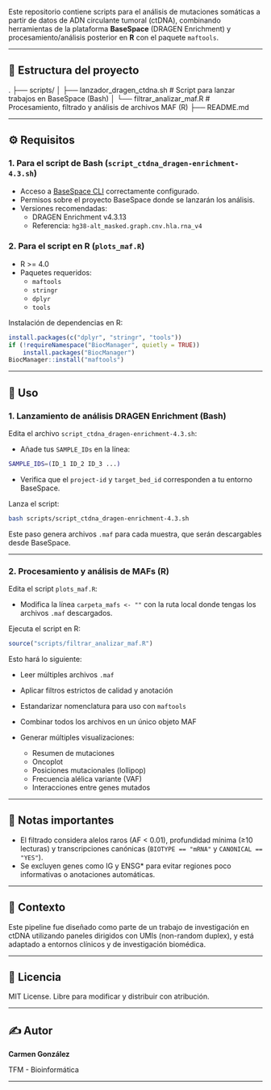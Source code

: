 Este repositorio contiene scripts para el análisis de mutaciones somáticas a partir de datos de ADN circulante tumoral (ctDNA), combinando herramientas de la plataforma **BaseSpace** (DRAGEN Enrichment) y procesamiento/análisis posterior en **R** con el paquete `maftools`.

---

## 📁 Estructura del proyecto
.
├── scripts/
│   ├── lanzador\_dragen\_ctdna.sh      # Script para lanzar trabajos en BaseSpace (Bash)
│   └── filtrar\_analizar\_maf.R        # Procesamiento, filtrado y análisis de archivos MAF (R)
├── README.md


---

## ⚙️ Requisitos

### 1. Para el script de Bash (`script_ctdna_dragen-enrichment-4.3.sh`)
- Acceso a [BaseSpace CLI](https://developer.basespace.illumina.com/docs/content/documentation/cli/cli-overview) correctamente configurado.
- Permisos sobre el proyecto BaseSpace donde se lanzarán los análisis.
- Versiones recomendadas:
  - DRAGEN Enrichment v4.3.13
  - Referencia: `hg38-alt_masked.graph.cnv.hla.rna_v4`

### 2. Para el script en R (`plots_maf.R`)
- R >= 4.0
- Paquetes requeridos:
  - `maftools`
  - `stringr`
  - `dplyr`
  - `tools`

Instalación de dependencias en R:
```r
install.packages(c("dplyr", "stringr", "tools"))
if (!requireNamespace("BiocManager", quietly = TRUE))
    install.packages("BiocManager")
BiocManager::install("maftools")
````

---

## 🚀 Uso

### 1. Lanzamiento de análisis DRAGEN Enrichment (Bash)

Edita el archivo `script_ctdna_dragen-enrichment-4.3.sh`:

* Añade tus `SAMPLE_IDs` en la línea:

```bash
SAMPLE_IDS=(ID_1 ID_2 ID_3 ...)
```

* Verifica que el `project-id` y `target_bed_id` corresponden a tu entorno BaseSpace.

Lanza el script:

```bash
bash scripts/script_ctdna_dragen-enrichment-4.3.sh
```

Este paso genera archivos `.maf` para cada muestra, que serán descargables desde BaseSpace.

---

### 2. Procesamiento y análisis de MAFs (R)

Edita el script `plots_maf.R`:

* Modifica la línea `carpeta_mafs <- ""` con la ruta local donde tengas los archivos `.maf` descargados.

Ejecuta el script en R:

```r
source("scripts/filtrar_analizar_maf.R")
```

Esto hará lo siguiente:

* Leer múltiples archivos `.maf`
* Aplicar filtros estrictos de calidad y anotación
* Estandarizar nomenclatura para uso con `maftools`
* Combinar todos los archivos en un único objeto MAF
* Generar múltiples visualizaciones:

  * Resumen de mutaciones
  * Oncoplot
  * Posiciones mutacionales (lollipop)
  * Frecuencia alélica variante (VAF)
  * Interacciones entre genes mutados

---

## 📌 Notas importantes

* El filtrado considera alelos raros (AF < 0.01), profundidad mínima (≥10 lecturas) y transcripciones canónicas (`BIOTYPE == "mRNA"` y `CANONICAL == "YES"`).
* Se excluyen genes como IG y ENSG\* para evitar regiones poco informativas o anotaciones automáticas.

---

## 🧬 Contexto

Este pipeline fue diseñado como parte de un trabajo de investigación en ctDNA utilizando paneles dirigidos con UMIs (non-random duplex), y está adaptado a entornos clínicos y de investigación biomédica.

---

## 📄 Licencia

MIT License. Libre para modificar y distribuir con atribución.

---

## ✍️ Autor

**Carmen González**

TFM - Bioinformática

---
